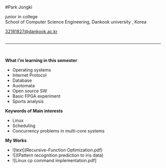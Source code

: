 
#Park Jongki

junior in college <br>
School of Computer Science Engineering, Dankook university , Korea <br>

32181827@dankook.ac.kr <br><br>
***
<br>

**What i'm learning in this semester**
- Operating systems
- Internet Protocol
- Database
- Auotomata
- Open source SW 
- Basic FPGA experiment
- Sports analysis

**Keywords of Main interests**
- Linux 
- Scheduling
- Concurrency problems in multi-core systems


**My Works**
- ![text](Recursive-Function Optimization.pdf)
- ![](Pattern recognition prediction to iris data)
- ![Linux cp command implementation.pdf]
